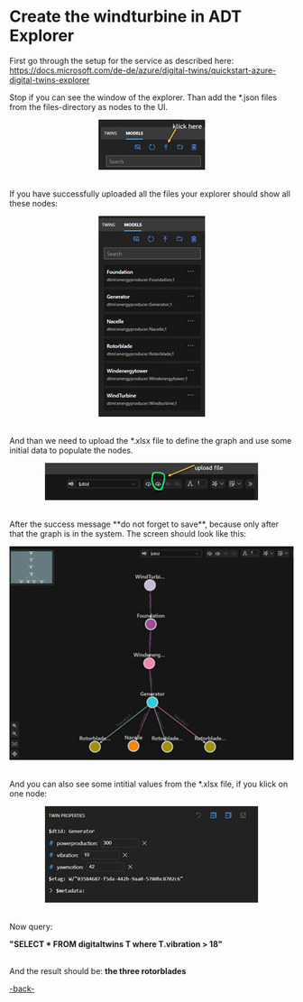 # Create the windturbine in ADT Explorer

First go through the setup for the service as described here:
https://docs.microsoft.com/de-de/azure/digital-twins/quickstart-azure-digital-twins-explorer 

Stop if you can see the window of the explorer. Than add the *.json files from the files-directory as nodes to the UI.<br>
<p align="center">
<img src ="uploadfile.jpg">
</p><br>
If you have successfully uploaded all the files your explorer should show all these nodes: <br>
<p align="center">
<img src ="nodes.jpg">
</p><br>
And than we need to upload the *.xlsx file to define the graph and use some initial data to populate the nodes.<br>
<p align="center">
<img src ="uploadxlsx.jpg">
</p><br>
After the success message **do not forget to save**, because only after that the graph is in the system. The screen should look like this:<br>
<p align="center">
<img src ="graph.jpg">
</p><br>
And you can also see some intitial values from the *.xlsx file, if you klick on one node:
<br>
<p align="center">
<img src ="initialvalue.jpg">
</p>
<br>
Now query:<br>
<p>
<strong>"SELECT * FROM digitaltwins T where T.vibration > 18"</strong></p> <br>
And the result should be: <strong>the three rotorblades</strong>


<a href="https://github.com/DittmannAxel/ADT3Dimension">-back-</a>


